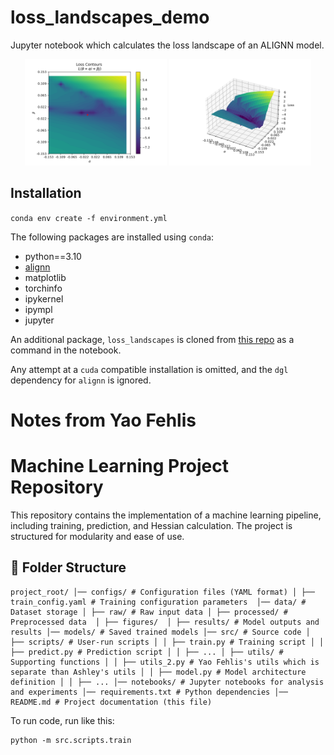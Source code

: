 # loss_landscapes_demo

Jupyter notebook which calculates the loss landscape of an ALIGNN model.

<div align="center">
<img src="loss_contours.png" width="45%"/>

<img src="loss_surface.png" width="45%"/>
</div>

## Installation

`conda env create -f environment.yml`

The following packages are installed using `conda`:
- python==3.10
- [alignn](https://github.com/usnistgov/alignn)
- matplotlib
- torchinfo
- ipykernel
- ipympl
- jupyter


An additional package, `loss_landscapes` is cloned from [this repo](https://github.com/marcellodebernardi/loss-landscapes) as a command in the notebook.

Any attempt at a `cuda` compatible installation is omitted, and the `dgl` dependency for `alignn` is ignored.

# Notes from Yao Fehlis

# Machine Learning Project Repository

This repository contains the implementation of a machine learning pipeline, including training, prediction, and Hessian calculation. The project is structured for modularity and ease of use.

## 📂 Folder Structure
```
project_root/ │── configs/ # Configuration files (YAML format) │ ├── train_config.yaml # Training configuration parameters  │── data/ # Dataset storage │ ├── raw/ # Raw input data │ ├── processed/ # Preprocessed data  │ ├── figures/  │ ├── results/ # Model outputs and results │── models/ # Saved trained models │── src/ # Source code │ ├── scripts/ # User-run scripts │ │ ├── train.py # Training script │ │ ├── predict.py # Prediction script │ │ ├── ... │ ├── utils/ # Supporting functions │ │ ├── utils_2.py # Yao Fehlis's utils which is separate than Ashley's utils │ │ ├── model.py # Model architecture definition │ │ ├── ... │── notebooks/ # Jupyter notebooks for analysis and experiments │── requirements.txt # Python dependencies │── README.md # Project documentation (this file)
```

To run code, run like this:
```
python -m src.scripts.train
```
